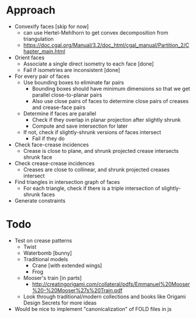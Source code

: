 # Approach

* Convexify faces [skip for now]
  * can use Hertel-Mehlhorn to get convex decomposition from triangulation
  * https://doc.cgal.org/Manual/3.2/doc_html/cgal_manual/Partition_2/Chapter_main.html
* Orient faces
  * Associate a single direct isometry to each face [done]
  * Fail if isometries are inconsistent [done]
* For every pair of faces
  * Use bounding boxes to eliminate far pairs
    * Bounding boxes should have minimum dimensions so that we get parallel close-to-planar pairs
    * Also use close pairs of faces to determine close pairs of creases and crease-face pairs
  * Determine if faces are parallel
    * Check if they overlap in planar projection after slightly shrunk
    * Compute and save intersection for later
  * If not, check if slightly-shrunk versions of faces intersect
    * Fail if they do
* Check face-crease incidences
  * Crease is close to plane, and shrunk projected crease intersects shrunk face
* Check crease-crease incidences
  * Creases are close to collinear, and shrunk projected creases intersect
* Find triangles in intersection graph of faces
  * For each triangle, check if there is a triple intersection of slightly-shrunk faces
* Generate constraints


# Todo

* Test on crease patterns
  * Twist
  * Waterbomb [bunny]
  * Traditional models
    * Crane [with extended wings]
    * Frog
  * Mooser's train [in parts]
    * http://creatingorigami.com/collateral/pdfs/Emmanuel%20Mooser%20-%20Mooser%27s%20Train.pdf
  * Look through traditional/modern collections and books like Origami Design Secrets for more ideas
* Would be nice to implement "canonicalization" of FOLD files in js
